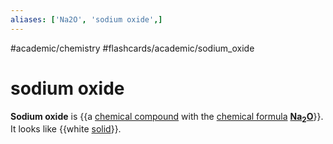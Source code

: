 ```yaml
---
aliases: ['Na2O', 'sodium oxide',]
---
```


#academic/chemistry #flashcards/academic/sodium_oxide

# sodium oxide

__Sodium oxide__ is {{a [chemical compound](chemical%20compound.md) with the [chemical formula](chemical%20formula.md) __[Na](sodium.md)<sub>2</sub>[O](oxygen.md)__}}. It looks like {{white [solid](solid.md)}}.
